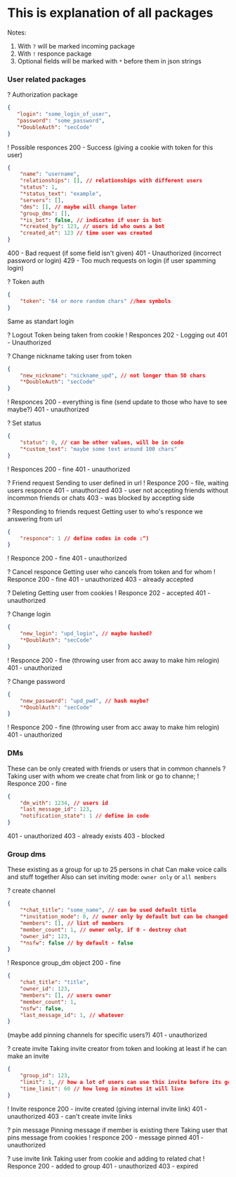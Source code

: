 # This is explanation of all packages

Notes:
1. With `?` will be marked incoming package
2. With `!` responce package
3. Optional fields will be marked with `*` before them in json strings
### User related packages

 ? Authorization package
 ```json
 {
    "login": "some_login_of_user",
    "password": "some_password",
    "*DoubleAuth": "secCode"
 }
 ```
 ! Possible responces
 200 - Success (giving a cookie with token for this user)
  ```json
  {
      "name": "username",
      "relationships": [], // relationships with different users
      "status": 1,
      "*status_text": "example",
      "servers": [],
      "dms": [], // maybe will change later
      "group_dms": [],
      "*is_bot": false, // indicates if user is bot
      "*created_by": 123, // users id who owns a bot
      "created_at": 123 // time user was created
  }
  ```
 400 - Bad request (if some field isn't given)
 401 - Unauthorized (incorrect password or login)
 429 - Too much requests on login (if user spamming login)

 ? Token auth
 ```json
 {
     "token": "64 or more random chars" //hex symbols
 }
 ```
 Same as standart login

 ? Logout
 Token being taken from cookie
 ! Responces
 202 - Logging out
 401 - Unauthorized

 ? Change nickname
 taking user from token
 ```json
 {
     "new_nickname": "nickname_upd", // not longer than 50 chars
     "*DoubleAuth": "secCode"
 }
 ```
 ! Responces
 200 - everything is fine (send update to those who have to see maybe?)
 401 - unauthorized

 ? Set status
 ```json
 {
     "status": 0, // can be other values, will be in code
     "*custom_text": "maybe some text around 100 chars"
 }
 ```
 ! Responces
 200 - fine
 401 - unauthorized

 ? Friend request
 Sending to user defined in url
 ! Responce
 200 - file, waiting users responce
 401 - unauthorized
 403 - user not accepting friends without incommon friends or chats
 403 - was blocked by accepting side

 ? Responding to friends request
 Getting user to who's responce we answering from url
 ```json
 {
     "responce": 1 // define codes in code :^)
 }
 ```
 ! Responce
 200 - fine
 401 - unauthorized

 ? Cancel responce
 Getting user who cancels from token and for whom
 ! Responce
 200 - fine
 401 - unauthorized
 403 - already accepted

 ? Deleting
 Getting user from cookies
 ! Responce
 202 - accepted
 401 - unauthorized

 ? Change login
 ```json
 {
     "new_login": "upd_login", // maybe hashed?
     "*DoublAuth": "secCode"
 }
 ```
 ! Responce
 200 - fine (throwing user from acc away to make him relogin)
 401 - unauthorized

 ? Change password
 ```json
 {
     "new_password": "upd_pwd", // hash maybe?
     "*DoublAuth": "secCode"
 }
 ```
 ! Responce
 200 - fine (throwing user from acc away to make him relogin)
 401 - unauthorized

### DMs
 These can be only created with friends or users that in common channels
 ? Taking user with whom we create chat from link or go to channe;
 ! Responce
 200 - fine
 ```json
 {
     "dm_with": 1234, // users id
     "last_message_id": 123,
     "notification_state": 1 // define in code
 }
 ```
 401 - unauthorized
 403 - already exists
 403 - blocked

### Group dms
 These existing as a group for up to 25 persons in chat
 Can make voice calls and stuff together
 Also can set inviting mode: `owner only` or `all members`

 ? create channel
 ```json
 {
     "*chat_title": "some_name", // can be used default title
     "*invitation_mode": 0, // owner only by default but can be changed
     "members": [], // list of members
     "member_count": 1, // owner only, if 0 - destroy chat
     "owner_id": 123,
     "*nsfw": false // by default - false
 }
 ```
 ! Responce group_dm object
 200 - fine
 ```json
 {
     "chat_title": "title",
     "owner_id": 123,
     "members": [], // users owner
     "member_count": 1,
     "nsfw": false,
     "last_message_id": 1, // whatever
 }
 ```
 (maybe add pinning channels for specific users?)
 401 - unauthorized

 ? create invite
 Taking invite creator from token and looking at least if he can make an invite
 ```json
 {
     "group_id": 123,
     "limit": 1, // how a lot of users can use this invite before its gone
     "time_limit": 60 // how long in minutes it will live
 }
 ```
 ! Invite responce
 200 - invite created (giving internal invite link)
 401 - unauthorized
 403 - can't create invite links

 ? pin message
 Pinning message if member is existing there
 Taking user that pins message from cookies
 ! responce
 200 - message pinned
 401 - unauthorized

 ? use invite link
 Taking user from cookie and adding to related chat
 ! Responce
 200 - added to group
 401 - unauthorized
 403 - expired
